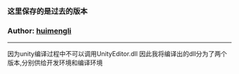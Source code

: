 ### 这里保存的是过去的版本

### Author: [huimengli](https://github.com/huimengli)
___

因为unity编译过程中不可以调用UnityEditor.dll
因此我将编译出的dll分为了两个版本,分别供给开发环境和编译环境